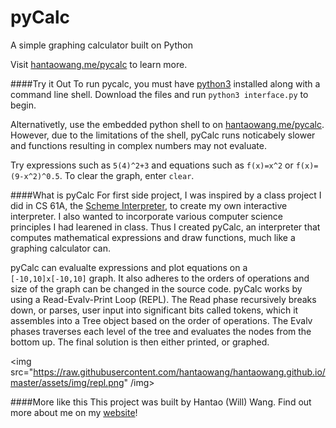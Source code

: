 # pyCalc
A simple graphing calculator built on Python

Visit [hantaowang.me/pycalc](hantaowang.me/pycalc) to learn more.

####Try it Out
To run pycalc, you must have [python3](https://www.python.org/download/releases/3.0/) installed along with a command line shell. Download the files and run `python3 interface.py` to begin. 

Alternativetly, use the embedded python shell to on [hantaowang.me/pycalc](hantaowang.me/pycalc). However, due to the limitations of the shell, pyCalc runs noticabely slower and functions resulting in complex numbers may not evaluate.

Try expressions such as `5(4)^2+3` and equations such as `f(x)=x^2` or `f(x)=(9-x^2)^0.5`. To clear the graph, enter `clear`.

####What is pyCalc
For first side project, I was inspired by a class project I did in CS 61A, the [Scheme Interpreter](https://github.com/hantaowang/schemeinterpreter), to create my own interactive interpreter. I also wanted to incorporate various computer science principles I had learened in class. Thus I created pyCalc, an interpreter that computes mathematical expressions and draw functions, much like a graphing calculator can.

pyCalc can evalualte expressions and plot equations on a `[-10,10]x[-10,10]` graph. It also adheres to the orders of operations and size of the graph can be changed in the source code. pyCalc works by using a Read-Evalv-Print Loop (REPL). The Read phase recursively breaks down, or parses, user input into significant bits called tokens, which it assembles into a Tree object based on the order of operations. The Evalv phases traverses each level of the tree and evaluates the nodes from the bottom up. The final solution is then either printed, or graphed.

<img src="https://raw.githubusercontent.com/hantaowang/hantaowang.github.io/master/assets/img/repl.png" /img>

####More like this
This project was built by Hantao (Will) Wang.
Find out more about me on my [website](hantaowang.me)!
